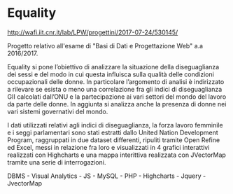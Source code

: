 # Equality

http://wafi.iit.cnr.it/lab/LPW/progettini/2017-07-24/530145/

Progetto relativo all'esame di "Basi di Dati e Progettazione Web" a.a 2016/2017. 

Equality si pone l’obiettivo di analizzare la situazione della diseguaglianza dei sessi e del modo in cui questa influisca sulla qualità delle condizioni occupazionali delle donne. In particolare l’argomento di analisi è indirizzato a rilevare se esista o meno una correlazione fra gli indici di diseguaglianza GII calcolati dall’ONU e la partecipazione ai vari settori del mondo del lavoro da parte delle donne. In aggiunta si analizza anche la presenza di donne nei vari sistemi governativi del mondo.

I dati utilizzati relativi agli indici di diseguaglianza, la forza lavoro femminile e i seggi parlamentari sono stati estratti dallo United Nation Development Program, raggruppati in due dataset differenti, ripuliti tramite Open Refine ed Excel, messi in relazione fra loro e visualizzati in 4 grafici interattivi realizzati con Highcharts e una mappa interittiva realizzata con JVectorMap tramite una serie di interrogazioni.

DBMS - Visual Analytics - JS - MySQL - PHP - Highcharts - Jquery - JvectorMap 

